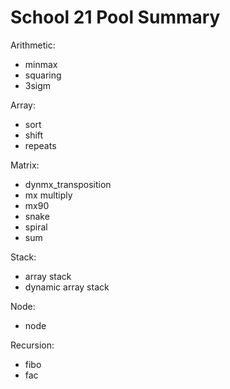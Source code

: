 # School 21 Pool Summary

Arithmetic:
- minmax
- squaring
- 3sigm

Array:
- sort
- shift
- repeats

Matrix:
- dynmx_transposition
- mx multiply
- mx90
- snake
- spiral
- sum

Stack:
- array stack
- dynamic array stack

Node:

- node

Recursion:

- fibo
- fac 
